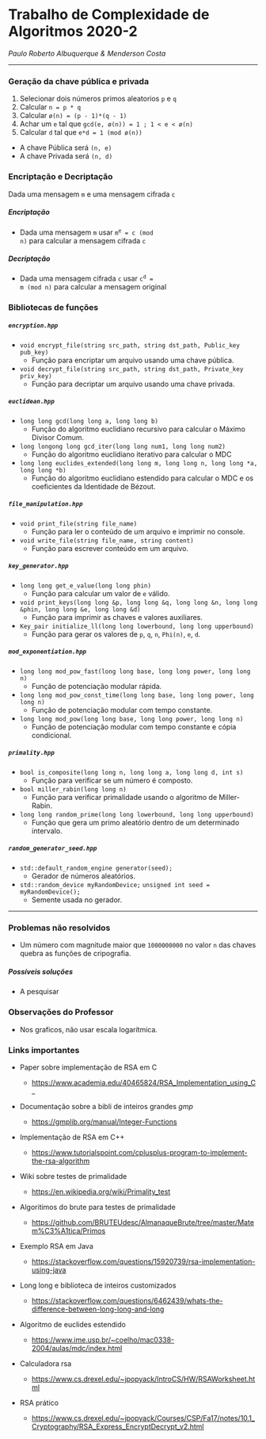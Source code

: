 # Trabalho de Complexidade de Algoritmos 2020-2
*Paulo Roberto Albuquerque & Menderson Costa*

---

### Geração da chave pública e privada
1. Selecionar dois números primos aleatorios `p` e `q`
1. Calcular `n = p * q`
1. Calcular `ø(n) = (p - 1)*(q - 1)`
1. Achar um `e` tal que `gcd(e, ø(n)) = 1 ; 1 < e < ø(n)`
1. Calcular `d` tal que `e*d = 1 (mod ø(n))`

- A chave Pública será `(n, e)`
- A chave Privada será `(n, d)`

### Encriptação e Decriptação
Dada uma mensagem `m` e uma mensagem cifrada `c`

##### Encriptação
- Dada uma mensagem `m` usar <code>m<sup>e</sup> = c (mod n)</code> para calcular a mensagem cifrada `c`

##### Decriptação
- Dada uma mensagem cifrada `c` usar <code>c<sup>d</sup> = m (mod n)</code> para calcular a mensagem original

### Bibliotecas de funções

##### `encryption.hpp`
- `void encrypt_file(string src_path, string dst_path, Public_key pub_key)`
  - Função para encriptar um arquivo usando uma chave pública.
- `void decrypt_file(string src_path, string dst_path, Private_key priv_key)`
  - Função para decriptar um arquivo usando uma chave privada.

##### `euclidean.hpp`
- `long long gcd(long long a, long long b)`
  - Função do algoritmo euclidiano recursivo para calcular o Máximo Divisor Comum.
- `long longong long gcd_iter(long long num1, long long num2)`
  - Função do algoritmo euclidiano iterativo para calcular o MDC
- `long long euclides_extended(long long m, long long n, long long *a, long long *b)`
  - Função do algoritmo euclidiano estendido para calcular o MDC e os coeficientes da Identidade de Bézout.

##### `file_manipulation.hpp`
- `void print_file(string file_name)`
  - Função para ler o conteúdo de um arquivo e imprimir no console.
- `void write_file(string file_name, string content)`
  - Função para escrever conteúdo em um arquivo.

##### `key_generator.hpp`
- `long long get_e_value(long long phin)`
  - Função para calcular um valor de `e` válido.
- `void print_keys(long long &p, long long &q, long long &n, long long &phin, long long &e, long long &d)`
  - Função para imprimir as chaves e valores auxiliares.
- `Key_pair initialize_ll(long long lowerbound, long long upperbound)`
  - Função para gerar os valores de `p`, `q`, `n`, `Phi(n)`, `e`, `d`.

##### `mod_exponentiation.hpp`
- `long long mod_pow_fast(long long base, long long power, long long n)`
  - Função de potenciação modular rápida.
- `long long mod_pow_const_time(long long base, long long power, long long n)`
  - Função de potenciação modular com tempo constante.
- `long long mod_pow(long long base, long long power, long long n)`
  - Função de potenciação modular com tempo constante e cópia condicional.

##### `primality.hpp`
- `bool is_composite(long long n, long long a, long long d, int s)`
  - Função para verificar se um número é composto.
- `bool miller_rabin(long long n)`
  - Função para verificar primalidade usando o algoritmo de Miller-Rabin.
- `long long random_prime(long long lowerbound, long long upperbound)`
  - Função que gera um primo aleatório dentro de um determinado intervalo.

##### `random_generator_seed.hpp`
- `std::default_random_engine generator(seed);`
  - Gerador de números aleatórios.
- `std::random_device myRandomDevice;` `unsigned int seed = myRandomDevice();`
  - Semente usada no gerador.

---

### Problemas não resolvidos
- Um número com magnitude maior que `1000000000` no valor `n` das chaves quebra as funções de cripografia.

##### Possíveis soluções
- A pesquisar

### Observações do Professor
- Nos graficos, não usar escala logarítmica.

### Links importantes
- Paper sobre implementação de RSA em C
  - https://www.academia.edu/40465824/RSA_Implementation_using_C_

- Documentação sobre a bibli de inteiros grandes *gmp*
  - https://gmplib.org/manual/Integer-Functions

- Implementação de RSA em C++
  - https://www.tutorialspoint.com/cplusplus-program-to-implement-the-rsa-algorithm

- Wiki sobre testes de primalidade
  - https://en.wikipedia.org/wiki/Primality_test

- Algoritimos do brute para testes de primalidade
  - https://github.com/BRUTEUdesc/AlmanaqueBrute/tree/master/Matem%C3%A1tica/Primos

- Exemplo RSA em Java
  - https://stackoverflow.com/questions/15920739/rsa-implementation-using-java

- Long long e biblioteca de inteiros customizados
  - https://stackoverflow.com/questions/6462439/whats-the-difference-between-long-long-and-long

- Algoritmo de euclides estendido
  - https://www.ime.usp.br/~coelho/mac0338-2004/aulas/mdc/index.html

- Calculadora rsa
  - https://www.cs.drexel.edu/~jpopyack/IntroCS/HW/RSAWorksheet.html

- RSA prático
  - https://www.cs.drexel.edu/~jpopyack/Courses/CSP/Fa17/notes/10.1_Cryptography/RSA_Express_EncryptDecrypt_v2.html